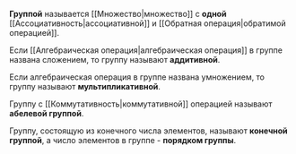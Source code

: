 **Группой** называется [[Множество|множество]] с **одной** [[Ассоциативность|ассоциативной]] и [[Обратная операция|обратимой операцией]].

Если [[Алгебраическая операция|алгебраическая операция]] в группе названа сложением, то группу называют **аддитивной**.

Если алгебраическая операция в группе названа умножением, то группу называют **мультипликативной**.

Группу с [[Коммутативность|коммутативной]] операцией называют **абелевой группой**.

Группу, состоящую из конечного числа элементов, называют **конечной группой**, а число элементов в группе - **порядком группы**.